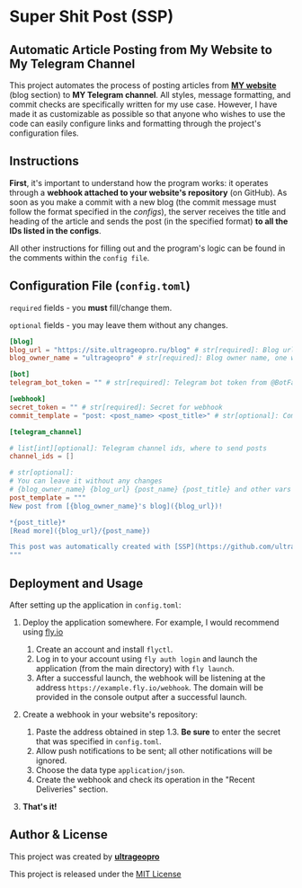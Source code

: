 # Super Shit Post (SSP)

## Automatic Article Posting from My Website to My Telegram Channel

This project automates the process of posting articles from [**MY website**](https://site.ultrageopro.ru) (blog section) to **MY Telegram channel**. All styles, message formatting, and commit checks are specifically written for my use case. However, I have made it as customizable as possible so that anyone who wishes to use the code can easily configure links and formatting through the project's configuration files.

## Instructions
**First**, it's important to understand how the program works: it operates through a **webhook attached to your website's repository** (on GitHub). As soon as you make a commit with a new blog (the commit message must follow the format specified in the _configs_), the server receives the title and heading of the article and sends the post (in the specified format) **to all the IDs listed in the configs**.

All other instructions for filling out and the program's logic can be found in the comments within the `config file`.

## Configuration File (`config.toml`)

`required` fields - you **must** fill/change them.

`optional` fields - you may leave them without any changes.

```toml
[blog]
blog_url = "https://site.ultrageopro.ru/blog" # str[required]: Blog url
blog_owner_name = "ultrageopro" # str[required]: Blog owner name, one word

[bot]
telegram_bot_token = "" # str[required]: Telegram bot token from @BotFather

[webhook]
secret_token = "" # str[required]: Secret for webhook
commit_template = "post: <post_name> <post_title>" # str[optional]: Commit template

[telegram_channel]

# list[int][optional]: Telegram channel ids, where to send posts
channel_ids = []

# str[optional]:
# You can leave it without any changes
# {blog_owner_name} {blog_url} {post_name} {post_title} and other vars will be replaced with actual values
post_template = """
New post from [{blog_owner_name}'s blog]({blog_url})!

*{post_title}*
[Read more]({blog_url}/{post_name})

This post was automatically created with [SSP](https://github.com/ultrageopro/ssp)
"""
```

## Deployment and Usage
After setting up the application in `config.toml`:

1. Deploy the application somewhere. For example, I would recommend using [fly.io](https://fly.io)
   1. Create an account and install `flyctl`.
   2. Log in to your account using `fly auth login` and launch the application (from the main directory) with `fly launch`.
   3. After a successful launch, the webhook will be listening at the address `https://example.fly.io/webhook`. The domain will be provided in the console output after a successful launch.

2. Create a webhook in your website's repository:
   1. Paste the address obtained in step 1.3. **Be sure** to enter the secret that was specified in `config.toml`.
   2. Allow push notifications to be sent; all other notifications will be ignored.
   3. Choose the data type `application/json`.
   4. Create the webhook and check its operation in the "Recent Deliveries" section.

3. **That's it!**

## Author & License

This project was created by [**ultrageopro**](https://github.com/ultrageopro)

This project is released under the [MIT License](https://github.com/ultrageopro/ssp/blob/main/LICENSE)